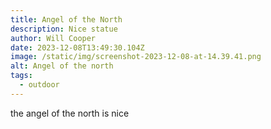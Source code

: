 ```yaml
---
title: Angel of the North
description: Nice statue
author: Will Cooper
date: 2023-12-08T13:49:30.104Z
image: /static/img/screenshot-2023-12-08-at-14.39.41.png
alt: Angel of the north
tags:
  - outdoor
---
```

t﻿he angel of the north is nice